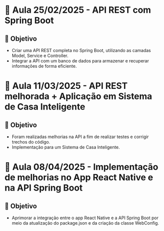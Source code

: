 # 📅 Aula 25/02/2025 - API REST com Spring Boot
## 🎯 Objetivo
- Criar uma API REST completa no Spring Boot, utilizando as camadas Model, Service e Controller.
- Integrar a API com um banco de dados para armazenar e recuperar informações de forma eficiente.

# 📅 Aula 11/03/2025 - API REST melhorada + Aplicação em Sistema de Casa Inteligente
## 🎯 Objetivo
- Foram realizadas melhorias na API a fim de realizar testes e corrigir trechos do código.
- Implementação para um Sistema de Casa Inteligente.

# 📅 Aula 08/04/2025 - Implementação de melhorias no App React Native e na API Spring Boot
## 🎯 Objetivo
- Aprimorar a integração entre o app React Native e a API Spring Boot por meio da atualização do package.json e da criação da classe WebConfig.
